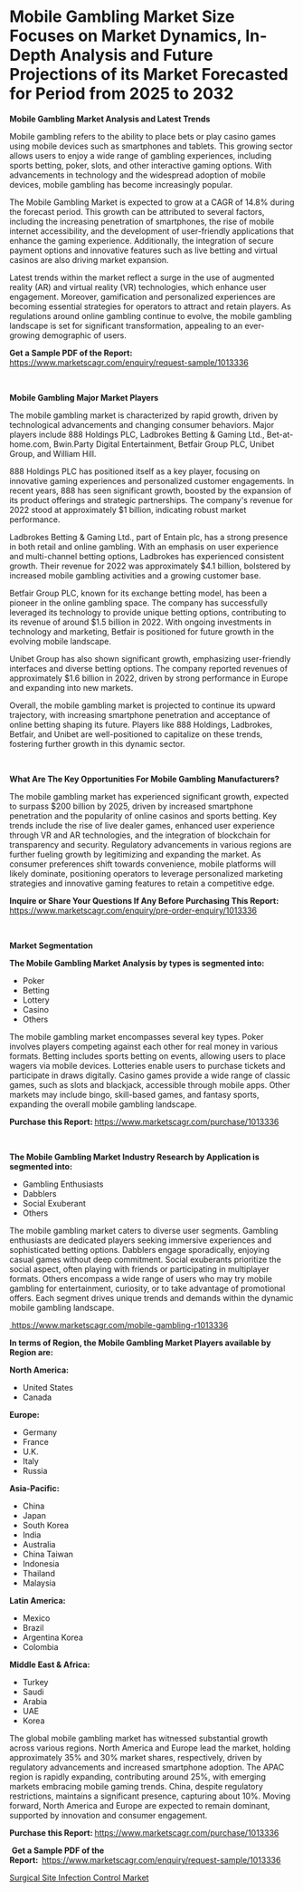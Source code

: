 <p><h1>Mobile Gambling Market Size Focuses on Market Dynamics, In-Depth Analysis and Future Projections of its Market Forecasted for Period from 2025 to 2032</h1></p><p><strong>Mobile Gambling Market Analysis and Latest Trends</strong></p>
<p><p>Mobile gambling refers to the ability to place bets or play casino games using mobile devices such as smartphones and tablets. This growing sector allows users to enjoy a wide range of gambling experiences, including sports betting, poker, slots, and other interactive gaming options. With advancements in technology and the widespread adoption of mobile devices, mobile gambling has become increasingly popular.</p><p>The Mobile Gambling Market is expected to grow at a CAGR of 14.8% during the forecast period. This growth can be attributed to several factors, including the increasing penetration of smartphones, the rise of mobile internet accessibility, and the development of user-friendly applications that enhance the gaming experience. Additionally, the integration of secure payment options and innovative features such as live betting and virtual casinos are also driving market expansion.</p><p>Latest trends within the market reflect a surge in the use of augmented reality (AR) and virtual reality (VR) technologies, which enhance user engagement. Moreover, gamification and personalized experiences are becoming essential strategies for operators to attract and retain players. As regulations around online gambling continue to evolve, the mobile gambling landscape is set for significant transformation, appealing to an ever-growing demographic of users.</p></p>
<p><strong>Get a Sample PDF of the Report:&nbsp;</strong> <a href="https://www.marketscagr.com/enquiry/request-sample/1013336?utm_campaign=3285&utm_medium=2&utm_source=Github&utm_content=ia&utm_term=06032025&utm_id=mobile-gambling">https://www.marketscagr.com/enquiry/request-sample/1013336</a></p>
<p>&nbsp;</p>
<p><strong>Mobile Gambling Major Market Players</strong></p>
<p><p>The mobile gambling market is characterized by rapid growth, driven by technological advancements and changing consumer behaviors. Major players include 888 Holdings PLC, Ladbrokes Betting & Gaming Ltd., Bet-at-home.com, Bwin.Party Digital Entertainment, Betfair Group PLC, Unibet Group, and William Hill.</p><p>888 Holdings PLC has positioned itself as a key player, focusing on innovative gaming experiences and personalized customer engagements. In recent years, 888 has seen significant growth, boosted by the expansion of its product offerings and strategic partnerships. The company's revenue for 2022 stood at approximately $1 billion, indicating robust market performance.</p><p>Ladbrokes Betting & Gaming Ltd., part of Entain plc, has a strong presence in both retail and online gambling. With an emphasis on user experience and multi-channel betting options, Ladbrokes has experienced consistent growth. Their revenue for 2022 was approximately $4.1 billion, bolstered by increased mobile gambling activities and a growing customer base.</p><p>Betfair Group PLC, known for its exchange betting model, has been a pioneer in the online gambling space. The company has successfully leveraged its technology to provide unique betting options, contributing to its revenue of around $1.5 billion in 2022. With ongoing investments in technology and marketing, Betfair is positioned for future growth in the evolving mobile landscape.</p><p>Unibet Group has also shown significant growth, emphasizing user-friendly interfaces and diverse betting options. The company reported revenues of approximately $1.6 billion in 2022, driven by strong performance in Europe and expanding into new markets.</p><p>Overall, the mobile gambling market is projected to continue its upward trajectory, with increasing smartphone penetration and acceptance of online betting shaping its future. Players like 888 Holdings, Ladbrokes, Betfair, and Unibet are well-positioned to capitalize on these trends, fostering further growth in this dynamic sector.</p></p>
<p>&nbsp;</p>
<p><strong>What Are The Key Opportunities For Mobile Gambling Manufacturers?</strong></p>
<p><p>The mobile gambling market has experienced significant growth, expected to surpass $200 billion by 2025, driven by increased smartphone penetration and the popularity of online casinos and sports betting. Key trends include the rise of live dealer games, enhanced user experience through VR and AR technologies, and the integration of blockchain for transparency and security. Regulatory advancements in various regions are further fueling growth by legitimizing and expanding the market. As consumer preferences shift towards convenience, mobile platforms will likely dominate, positioning operators to leverage personalized marketing strategies and innovative gaming features to retain a competitive edge.</p></p>
<p><strong>Inquire or Share Your Questions If Any Before Purchasing This Report:</strong> <a href="https://www.marketscagr.com/enquiry/pre-order-enquiry/1013336?utm_campaign=3285&utm_medium=2&utm_source=Github&utm_content=ia&utm_term=06032025&utm_id=mobile-gambling">https://www.marketscagr.com/enquiry/pre-order-enquiry/1013336</a></p>
<p>&nbsp;</p>
<p><strong>Market Segmentation</strong></p>
<p><strong>The Mobile Gambling Market Analysis by types is segmented into:</strong></p>
<p><ul><li>Poker</li><li>Betting</li><li>Lottery</li><li>Casino</li><li>Others</li></ul></p>
<p><p>The mobile gambling market encompasses several key types. Poker involves players competing against each other for real money in various formats. Betting includes sports betting on events, allowing users to place wagers via mobile devices. Lotteries enable users to purchase tickets and participate in draws digitally. Casino games provide a wide range of classic games, such as slots and blackjack, accessible through mobile apps. Other markets may include bingo, skill-based games, and fantasy sports, expanding the overall mobile gambling landscape.</p></p>
<p><strong>Purchase this Report:&nbsp;</strong><a href="https://www.marketscagr.com/purchase/1013336?utm_campaign=3285&utm_medium=2&utm_source=Github&utm_content=ia&utm_term=06032025&utm_id=mobile-gambling">https://www.marketscagr.com/purchase/1013336</a></p>
<p>&nbsp;</p>
<p><strong>The Mobile Gambling Market Industry Research by Application is segmented into:</strong></p>
<p><ul><li>Gambling Enthusiasts</li><li>Dabblers</li><li>Social Exuberant</li><li>Others</li></ul></p>
<p><p>The mobile gambling market caters to diverse user segments. Gambling enthusiasts are dedicated players seeking immersive experiences and sophisticated betting options. Dabblers engage sporadically, enjoying casual games without deep commitment. Social exuberants prioritize the social aspect, often playing with friends or participating in multiplayer formats. Others encompass a wide range of users who may try mobile gambling for entertainment, curiosity, or to take advantage of promotional offers. Each segment drives unique trends and demands within the dynamic mobile gambling landscape.</p></p>
<p><a href="https://www.marketscagr.com/mobile-gambling-r1013336?utm_campaign=3285&utm_medium=2&utm_source=Github&utm_content=ia&utm_term=06032025&utm_id=mobile-gambling">&nbsp;https://www.marketscagr.com/mobile-gambling-r1013336</a></p>
<p><strong>In terms of Region, the Mobile Gambling Market Players available by Region are:</strong></p>
<p>
    <p> <strong> North America: </strong>
        <ul>
            <li>United States</li>
            <li>Canada</li>
        </ul>
        </p> 
    <p> <strong> Europe: </strong>
        <ul>
            <li>Germany</li>
            <li>France</li>
            <li>U.K.</li>
            <li>Italy</li>
            <li>Russia</li>
        </ul>
        </p> 
    <p> <strong> Asia-Pacific: </strong>
        <ul>
            <li>China</li>
            <li>Japan</li>
            <li>South Korea</li>
            <li>India</li>
            <li>Australia</li>
            <li>China Taiwan</li>
            <li>Indonesia</li>
            <li>Thailand</li>
            <li>Malaysia</li>
        </ul>
        </p> 
    <p> <strong> Latin America: </strong>
        <ul>
            <li>Mexico</li>
            <li>Brazil</li>
            <li>Argentina Korea</li>
            <li>Colombia</li>
        </ul>
        </p> 
    <p> <strong> Middle East & Africa: </strong>
        <ul>
            <li>Turkey</li>
            <li>Saudi</li>
            <li>Arabia</li>
            <li>UAE</li>
            <li>Korea</li>
        </ul>
    </p>
    </p>
<p><p>The global mobile gambling market has witnessed substantial growth across various regions. North America and Europe lead the market, holding approximately 35% and 30% market shares, respectively, driven by regulatory advancements and increased smartphone adoption. The APAC region is rapidly expanding, contributing around 25%, with emerging markets embracing mobile gaming trends. China, despite regulatory restrictions, maintains a significant presence, capturing about 10%. Moving forward, North America and Europe are expected to remain dominant, supported by innovation and consumer engagement.</p></p>
<p><strong>Purchase this Report: </strong><a href="https://www.marketscagr.com/purchase/1013336?utm_campaign=3285&utm_medium=2&utm_source=Github&utm_content=ia&utm_term=06032025&utm_id=mobile-gambling">https://www.marketscagr.com/purchase/1013336</a></p>
<p>&nbsp;<strong>Get a Sample PDF of the Report:&nbsp;&nbsp;</strong><a href="https://www.marketscagr.com/enquiry/request-sample/1013336?utm_campaign=3285&utm_medium=2&utm_source=Github&utm_content=ia&utm_term=06032025&utm_id=mobile-gambling">https://www.marketscagr.com/enquiry/request-sample/1013336</a></p>
<p><strong></strong></p>
<p><p><a href="https://github.com/lateshab69/Market-Research-Report-List-1/blob/main/surgical-site-infection-control-market.md?utm_campaign=3285&utm_medium=2&utm_source=Github&utm_content=ia&utm_term=06032025&utm_id=mobile-gambling">Surgical Site Infection Control Market</a></p></p>